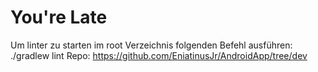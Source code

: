 # You're Late
Um linter zu starten im root Verzeichnis folgenden Befehl ausführen:
./gradlew lint
Repo: https://github.com/EniatinusJr/AndroidApp/tree/dev
